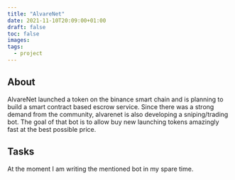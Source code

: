 ```yaml
---
title: "AlvareNet"
date: 2021-11-10T20:09:00+01:00
draft: false
toc: false
images:
tags:
  - project
---
```


## About
AlvareNet launched a token on the binance smart chain and is planning to build a smart contract based escrow service. Since there was a strong demand from the community, alvarenet is also developing a sniping/trading bot. The goal of that bot is to allow buy new launching tokens amazingly fast at the best possible price.
## Tasks
At the moment I am writing the mentioned bot in my spare time. 
